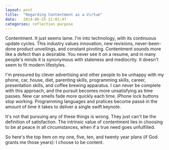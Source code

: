 ```yaml
---
layout: post
title:  "Regarding Contentment as a Virtue"
date:   2014-06-25 21:01:47
categories: reflection purpose
---
```


Contentment. It just seems lame. I'm into technology, with its continuous update cycles. This industry values innovation, new revisions, never-been-done product unveilings, and constant pivoting. Contentment sounds more like a defect than a desirable. You never see it on a resume, and in many people's minds it is synonymous with staleness and mediocrity. It doesn't seem to fit modern lifestyles.

I'm pressured by clever advertising and other people to be unhappy with my phone, car, house, diet, parenting skills, programming skills, career, presentation skills, and coffee brewing apparatus. I can never be complete with this approach, and the pursuit becomes more unsatisfying as time passes. New car smells fade more quickly each time. iPhone lock buttons stop working. Programming languages and pratices become passé in the amount of time it takes to deliver a single swift keynote.

It's not that pursuing any of these things is wrong. They just can't be the definition of satisfaction. The intrinsic value of contentment lies in choosing to be at peace in all circumstances, when if a true need goes unfulfilled.

So here's the top item on my one, five, ten, and twenty year plans (if God grants me those years): I choose to be content.